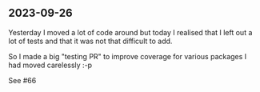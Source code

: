 ## 2023-09-26

Yesterday I moved a lot of code around but today I realised that I left out a lot of tests and that it was not that difficult to add.

So I made a big "testing PR" to improve coverage for various packages I had moved carelessly :-p

See #66